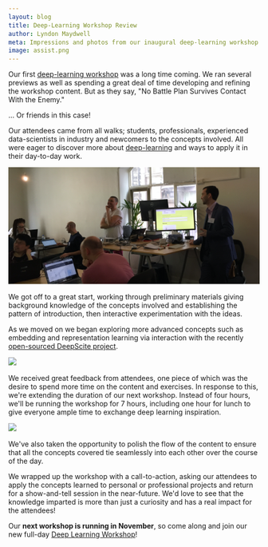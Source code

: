 ```yaml
---
layout: blog
title: Deep-Learning Workshop Review
author: Lyndon Maydwell
meta: Impressions and photos from our inaugural deep-learning workshop.
image: assist.png
---
```

Our first [deep-learning workshop](/workshops) was a long time coming.
We ran several previews as well as spending a great deal of time developing and
refining the workshop content. But as they say,
"No Battle Plan Survives Contact With the Enemy."

... Or friends in this case!

<!--more-->

Our attendees came from all walks; students, professionals, experienced
data-scientists in industry and newcomers to the concepts involved.
All were eager to discover more about [deep-learning](/deeplearning) and
ways to apply it in their day-to-day work.

<img src="./dialog.png" class="image fit" />

We got off to a great start, working through preliminary materials giving background
knowledge of the concepts involved and establishing the pattern of introduction,
then interactive experimentation with the ideas.

As we moved on we began exploring more advanced concepts such as embedding and
representation learning via interaction with the recently [open-sourced DeepScite project](/2016/09/22/DeepScite-Open-Sourced.html).

<img src="./richardassist.png" class="image fit" />

We received great feedback from attendees, one piece of which was the desire to
spend more time on the content and exercises. In response to this, we're
extending the duration of our next workshop. Instead of four hours, we'll be
running the workshop for 7 hours, including one hour for lunch to give everyone
ample time to exchange deep learning inspiration. 

<img src="./slidewatching.png" class="image fit" />

We've also taken the opportunity to polish the flow of the content to ensure
that all the concepts covered tie seamlessly into each other over the course of
the day.

We wrapped up the workshop with a call-to-action, asking our attendees to
apply the concepts learned to personal or professional projects and return
for a show-and-tell session in the near-future. We'd love to see that
the knowledge imparted is more than just a curiosity and has a real impact
for the attendees!

Our **next workshop is running in November**, so come along
and join our new full-day [Deep Learning Workshop](/workshops)! 
